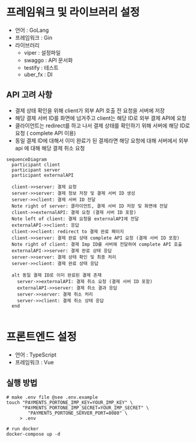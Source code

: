 # 프레임워크 및 라이브러리 설정 
- 언어 : GoLang
- 프레임워크 : Gin
- 라이브러리 
  - viper : 설정파일
  - swaggo : API 문서화
  - testify : 테스트
  - uber_fx : DI
## API 고려 사항 
- 결제 상태 확인을 위해 client가 외부 API 호출 전 요청을 서버에 저장
- 해당 결제 서버 ID를 화면에 넘겨주고 client는 해당 ID로 외부 결제 API에 요청
- 클라이언트는 redirect를 하고 나서 결제 상태를 확인하기 위해 서버에 해당 ID로 요청 ( complete API 이용)
- 동일 결제 ID에 대해서 이미 완료가 된 결제라면 해당 요청에 대해 서버에서 외부 api 에 대해 해당 결제 취소 요청
```mermaid
sequenceDiagram
  participant client
  participant server
  participant externalAPI

  client->>server: 결제 요청
  server->>server: 결제 정보 저장 및 결제 서버 ID 생성
  server->>client: 결제 서버 ID 전달
  Note right of server: 클라이언트, 결제 서버 ID 저장 및 화면에 전달
  client->>externalAPI: 결제 요청 (결제 서버 ID 포함)
  Note left of client: 결제 요청을 externalAPI에 전달
  externalAPI->>client: 응답
  client->>client: redirect to 결제 완료 페이지
  client->>server: 결제 완료 상태 complete API 요청 (결제 서버 ID 포함)
  Note right of client: 결제 Imp ID를 서버에 전달하여 complete API 호출
  externalAPI->>server: 결제 완료 상태 응답
  server->>server: 결제 상태 확인 및 최종 처리
  server->>client: 결제 완료 상태 응답

  alt 동일 결제 ID로 이미 완료된 결제 존재
    server->>externalAPI: 결제 취소 요청 (결제 서버 ID 포함)
    externalAPI->>server: 결제 취소 결과 응답
    server->>server: 결제 취소 처리
    server->>client: 결제 취소 상태 응답
  end
  
```


# 프론트엔드 설정
- 언어 : TypeScript
- 프레임워크 : Vue


## 실행 방법 
```shell
# make .env file @see .env.example
touch "PAYMENTS_PORTONE_IMP_KEY=YOUR_IMP_KEY" \
      "PAYMENTS_PORTONE_IMP_SECRET=YOUR_IMP_SECRET" \
        "PAYMENTS_PORTONE_SERVER_PORT=8080" \
     > .env

# run docker 
docker-compose up -d
```